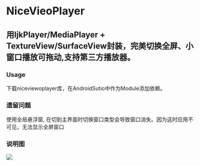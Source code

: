 # NiceVieoPlayer
## 用IjkPlayer/MediaPlayer + TextureView/SurfaceView封装，完美切换全屏、小窗口播放可拖动,支持第三方播放器。
### Usage
下载niceviewoplayer库，在AndroidSutio中作为Module添加依赖。
### 遗留问题
使用全局悬浮窗, 在切到主界面时切换窗口类型会导致窗口消失。因为这时应用不可见，无法显示全屏窗口

### 说明图
![](https://github.com/zackLangChina/AutoMonitorPlayer/blob/master/images/%E6%92%AD%E6%94%BE%E5%99%A8%E6%A8%A1%E5%9D%97.jpg)
